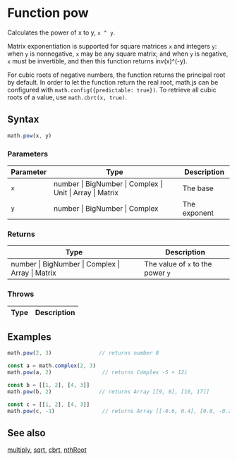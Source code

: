 <!-- Note: This file is automatically generated from source code comments. Changes made in this file will be overridden. -->

# Function pow

Calculates the power of x to y, `x ^ y`.

Matrix exponentiation is supported for square matrices `x` and integers `y`:
when `y` is nonnegative, `x` may be any square matrix; and when `y` is
negative, `x` must be invertible, and then this function returns
inv(x)^(-y).

For cubic roots of negative numbers, the function returns the principal
root by default. In order to let the function return the real root,
math.js can be configured with `math.config({predictable: true})`.
To retrieve all cubic roots of a value, use `math.cbrt(x, true)`.


## Syntax

```js
math.pow(x, y)
```

### Parameters

Parameter | Type | Description
--------- | ---- | -----------
`x` | number &#124; BigNumber &#124; Complex &#124; Unit &#124; Array &#124; Matrix | The base
`y` | number &#124; BigNumber &#124; Complex | The exponent

### Returns

Type | Description
---- | -----------
number &#124; BigNumber &#124; Complex &#124; Array &#124; Matrix | The value of `x` to the power `y`


### Throws

Type | Description
---- | -----------


## Examples

```js
math.pow(2, 3)               // returns number 8

const a = math.complex(2, 3)
math.pow(a, 2)                // returns Complex -5 + 12i

const b = [[1, 2], [4, 3]]
math.pow(b, 2)               // returns Array [[9, 8], [16, 17]]

const c = [[1, 2], [4, 3]]
math.pow(c, -1)               // returns Array [[-0.6, 0.4], [0.8, -0.2]]
```


## See also

[multiply](multiply.md),
[sqrt](sqrt.md),
[cbrt](cbrt.md),
[nthRoot](nthRoot.md)
